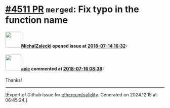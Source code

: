# [\#4511 PR](https://github.com/ethereum/solidity/pull/4511) `merged`: Fix typo in the function name

#### <img src="https://avatars.githubusercontent.com/u/3136577?u=8764d51db128afe94c33cd842d81202dbdc06496&v=4" width="50">[MichalZalecki](https://github.com/MichalZalecki) opened issue at [2018-07-14 16:32](https://github.com/ethereum/solidity/pull/4511):



#### <img src="https://avatars.githubusercontent.com/u/20340?v=4" width="50">[axic](https://github.com/axic) commented at [2018-07-16 08:38](https://github.com/ethereum/solidity/pull/4511#issuecomment-405180662):

Thanks!


-------------------------------------------------------------------------------



[Export of Github issue for [ethereum/solidity](https://github.com/ethereum/solidity). Generated on 2024.12.15 at 06:45:24.]

